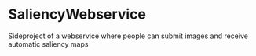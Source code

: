 # SaliencyWebservice
Sideproject of a webservice where people can submit images and receive automatic saliency maps
